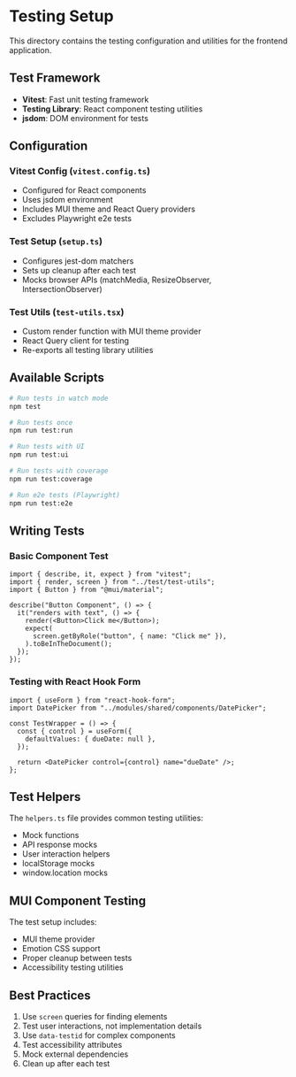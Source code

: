 # Testing Setup

This directory contains the testing configuration and utilities for the frontend application.

## Test Framework

- **Vitest**: Fast unit testing framework
- **Testing Library**: React component testing utilities
- **jsdom**: DOM environment for tests

## Configuration

### Vitest Config (`vitest.config.ts`)

- Configured for React components
- Uses jsdom environment
- Includes MUI theme and React Query providers
- Excludes Playwright e2e tests

### Test Setup (`setup.ts`)

- Configures jest-dom matchers
- Sets up cleanup after each test
- Mocks browser APIs (matchMedia, ResizeObserver, IntersectionObserver)

### Test Utils (`test-utils.tsx`)

- Custom render function with MUI theme provider
- React Query client for testing
- Re-exports all testing library utilities

## Available Scripts

```bash
# Run tests in watch mode
npm test

# Run tests once
npm run test:run

# Run tests with UI
npm run test:ui

# Run tests with coverage
npm run test:coverage

# Run e2e tests (Playwright)
npm run test:e2e
```

## Writing Tests

### Basic Component Test

```tsx
import { describe, it, expect } from "vitest";
import { render, screen } from "../test/test-utils";
import { Button } from "@mui/material";

describe("Button Component", () => {
  it("renders with text", () => {
    render(<Button>Click me</Button>);
    expect(
      screen.getByRole("button", { name: "Click me" }),
    ).toBeInTheDocument();
  });
});
```

### Testing with React Hook Form

```tsx
import { useForm } from "react-hook-form";
import DatePicker from "../modules/shared/components/DatePicker";

const TestWrapper = () => {
  const { control } = useForm({
    defaultValues: { dueDate: null },
  });

  return <DatePicker control={control} name="dueDate" />;
};
```

## Test Helpers

The `helpers.ts` file provides common testing utilities:

- Mock functions
- API response mocks
- User interaction helpers
- localStorage mocks
- window.location mocks

## MUI Component Testing

The test setup includes:

- MUI theme provider
- Emotion CSS support
- Proper cleanup between tests
- Accessibility testing utilities

## Best Practices

1. Use `screen` queries for finding elements
2. Test user interactions, not implementation details
3. Use `data-testid` for complex components
4. Test accessibility attributes
5. Mock external dependencies
6. Clean up after each test
